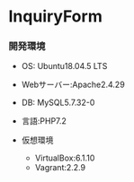 # InquiryForm

### 開発環境
- OS: Ubuntu18.04.5 LTS
- Webサーバー:Apache2.4.29
- DB: MySQL5.7.32-0
- 言語:PHP7.2

- 仮想環境
  - VirtualBox:6.1.10
  - Vagrant:2.2.9
